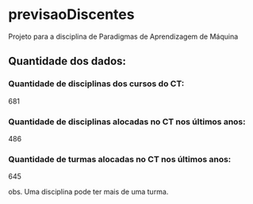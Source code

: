 # previsaoDiscentes
Projeto para a disciplina de Paradigmas de Aprendizagem de Máquina


## Quantidade dos dados:  

### Quantidade de disciplinas dos cursos do CT:

681  

### Quantidade de disciplinas alocadas no CT nos últimos anos:

486  

### Quantidade de turmas alocadas no CT nos últimos anos:

645  

obs. Uma disciplina pode ter mais de uma turma.





